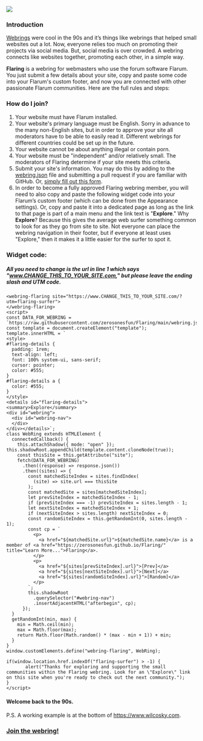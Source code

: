 ![](https://i.ibb.co/WsYCvKG/428-E52-CF-7130-422-A-93-E6-334-B8-C21-A5-F2.png)

### Introduction
[Webrings](https://en.wikipedia.org/wiki/Webring) were cool in the 90s and it’s things like webrings that helped small websites out a lot. Now, everyone relies too much on promoting their projects via social media. But, social media is over crowded. A webring connects like websites together, promoting each other, in a simple way.

**Flaring** is a webring for webmasters who use the forum software Flarum. You just submit a few details about your site, copy and paste some code into your Flarum's custom footer, and now you are connected with other passionate Flarum communities. Here are the full rules and steps:

### How do I join?
1. Your website must have Flarum installed.
2. Your website's primary language must be English. Sorry in advance to the many non-English sites, but in order to approve your site all moderators have to be able to easily read it. Different webrings for different countries could be set up in the future.
3. Your website cannot be about anything illegal or contain porn.
4. Your website must be "independent" and/or relatively small. The moderators of Flaring determine if your site meets this criteria.
5. Submit your site's information. You may do this by adding to the [webring.json](https://github.com/zerosonesfun/Flaring/blob/main/webring.json) file and submitting a pull request if you are familiar with GitHub. Or, [simply fill out this form](https://forms.gle/EtYEFkLideHVEgs38).
6. In order to become a fully approved Flaring webring member, you will need to also copy and paste the following widget code into your Flarum’s custom footer (which can be done from the Appearance settings). Or, copy and paste it into a dedicated page as long as the link to that page is part of a main menu and the link text is "**Explore**." Why **Explore**? Because this gives the average web surfer something common to look for as they go from site to site. Not everyone can place the webring navigation in their footer, but if everyone at least uses "Explore," then it makes it a little easier for the surfer to spot it.

### Widget code:
##### All you need to change is the url in line 1 which says "www.CHANGE_THIS_TO_YOUR_SITE.com," but please leave the ending slash and UTM code.
~~~
<webring-flaring site="https://www.CHANGE_THIS_TO_YOUR_SITE.com/?utm=flaring-surfer">
</webring-flaring>
<script>
const DATA_FOR_WEBRING = `https://raw.githubusercontent.com/zerosonesfun/Flaring/main/webring.json`;
const template = document.createElement("template");
template.innerHTML = `
<style>
#flaring-details {
  padding: 1rem; 
  text-align: left;
  font: 100% system-ui, sans-serif;
  cursor: pointer;
  color: #555;
}
#flaring-details a {
  color: #555;
}
</style>
<details id="flaring-details">
<summary>Explore</summary>
<div id="webring">
  <div id="webring-nav">
  </div>
</div></details>`;
class WebRing extends HTMLElement {
  connectedCallback() {
    this.attachShadow({ mode: "open" });
this.shadowRoot.appendChild(template.content.cloneNode(true));
    const thisSite = this.getAttribute("site");
    fetch(DATA_FOR_WEBRING)
      .then((response) => response.json())
      .then((sites) => {
        const matchedSiteIndex = sites.findIndex(
          (site) => site.url === thisSite
        );
        const matchedSite = sites[matchedSiteIndex];
        let prevSiteIndex = matchedSiteIndex - 1;
        if (prevSiteIndex === -1) prevSiteIndex = sites.length - 1;
        let nextSiteIndex = matchedSiteIndex + 1;
        if (nextSiteIndex > sites.length) nextSiteIndex = 0;
        const randomSiteIndex = this.getRandomInt(0, sites.length - 1);
        const cp = `
          <p>
            <a href="${matchedSite.url}">${matchedSite.name}</a> is a member of <a href="https://zerosonesfun.github.io/Flaring/" title="Learn More...">Flaring</a>.
          </p>
          <p>
            <a href="${sites[prevSiteIndex].url}">[Prev]</a>
            <a href="${sites[nextSiteIndex].url}">[Next]</a>
            <a href="${sites[randomSiteIndex].url}">[Random]</a>
          </p>
        `;
        this.shadowRoot
          .querySelector("#webring-nav")
          .insertAdjacentHTML("afterbegin", cp);
      });
  }
  getRandomInt(min, max) {
    min = Math.ceil(min);
    max = Math.floor(max);
    return Math.floor(Math.random() * (max - min + 1)) + min;
  }
}
window.customElements.define("webring-flaring", WebRing);

if(window.location.href.indexOf("flaring-surfer") > -1) {
       alert("Thanks for exploring and supporting the small communities within the Flaring webring. Look for an \"Explore\" link on this site when you're ready to check out the next community.");
} 
</script>
~~~

#### Welcome back to the 90s. 

P.S. A working example is at the bottom of https://www.wilcosky.com.


### [Join the webring!](https://forms.gle/EtYEFkLideHVEgs38)
